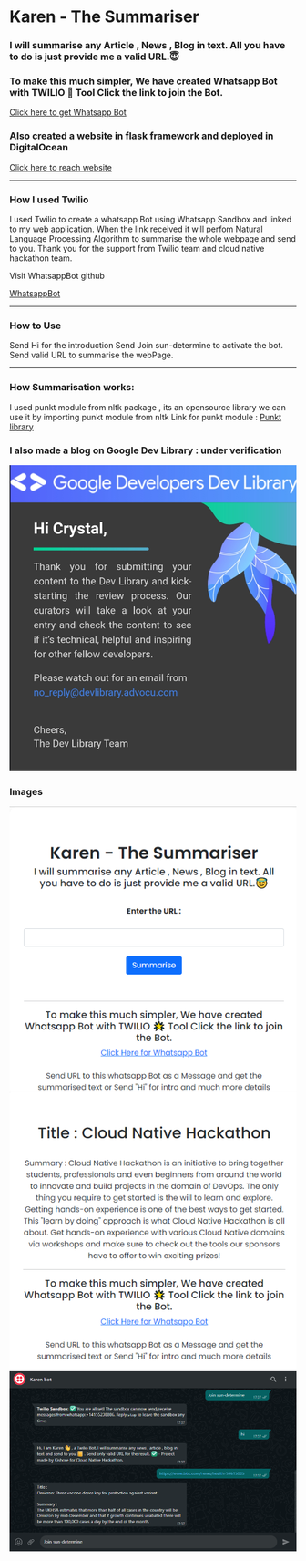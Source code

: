 <h1>Karen - The Summariser</h1>
<h3>I will summarise any Article , News , Blog in text. All you have to do is just provide me a valid URL.😇</h3>
<h3>To make this much simpler, We have created Whatsapp Bot with TWILIO 🌟 Tool Click the link to join the Bot.</h3>
<a href="https://wa.me/+14155238886?text=Join%20sun-determine">Click here to get Whatsapp Bot</a>
<h3>Also created a website in flask framework and deployed in DigitalOcean</h3>
<a href="https://karen-cloud-native-hackathon-ps64n.ondigitalocean.app/">Click here to reach website</a>
<hr>
<h3>How I used Twilio</h3>
I used Twilio to create a whatsapp Bot using Whatsapp Sandbox and linked to my web application. When the link received it will perfom Natural Language Processing Algorithm to summarise the whole webpage and send to you.
Thank you for the support from Twilio team and cloud native hackathon team.
<p>Visit WhatsappBot github</p>
<a href="https://github.com/crystal-kishore/WhatsappBot">WhatsappBot</a>
<hr>
<h3>How to Use</h3>
Send Hi for the introduction
Send Join sun-determine to activate the bot.
Send valid URL to summarise the webPage.
<hr>
<h3>How Summarisation works:</h3>
I used punkt module from nltk package , its an opensource library we can use it by importing punkt module from nltk
Link for punkt module :
<a href="https://github.com/nltk/nltk/blob/develop/nltk/tokenize/punkt.py">Punkt library</a>
<h3>I also made a blog on Google Dev Library : under verification</h3>
<img src="googlelibrary.jpg">
<h3>Images</h3>
<img src="1.png">
<img src="2.png">
<img src="3.png">
